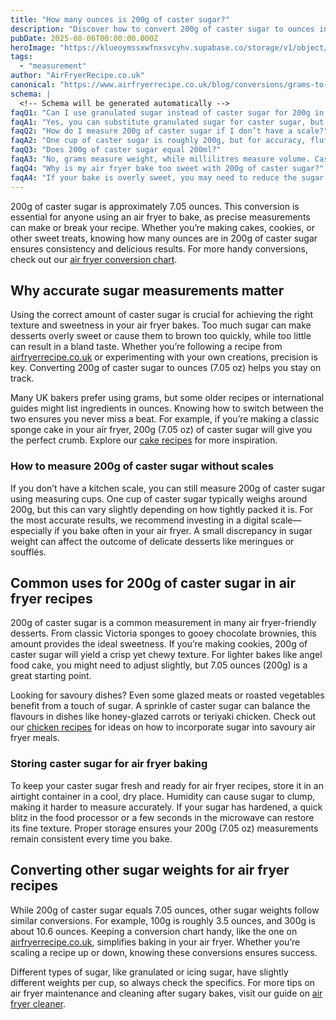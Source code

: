 ```yaml
---
title: "How many ounces is 200g of caster sugar?"
description: "Discover how to convert 200g of caster sugar to ounces in seconds. Perfect for baking with your air fryer—get accurate measurements every time!"
pubDate: 2025-08-06T00:00:00.000Z
heroImage: "https://klueoymssxwfnxsvcyhv.supabase.co/storage/v1/object/public/Shmucket/200g-caster-sugar-to-ounces.webp"
tags:
  - "measurement"
author: "AirFryerRecipe.co.uk"
canonical: "https://www.airfryerrecipe.co.uk/blog/conversions/grams-to-ounces/200g-caster-sugar-to-ounces"
schema: |
  <!-- Schema will be generated automatically -->
faqQ1: "Can I use granulated sugar instead of caster sugar for 200g in air fryer recipes?"
faqA1: "Yes, you can substitute granulated sugar for caster sugar, but the texture may differ slightly. Caster sugar dissolves faster, making it ideal for light bakes like sponges. Granulated sugar works well in cookies or crumbles where a bit of crunch is desired."
faqQ2: "How do I measure 200g of caster sugar if I don’t have a scale?"
faqA2: "One cup of caster sugar is roughly 200g, but for accuracy, fluff the sugar before spooning it into the cup. Avoid packing it down. For best results, especially in air fryer baking, a digital scale is recommended."
faqQ3: "Does 200g of caster sugar equal 200ml?"
faqA3: "No, grams measure weight, while millilitres measure volume. Caster sugar’s density means 200g takes up less space than 200ml. Always weigh sugar for air fryer recipes to ensure precision."
faqQ4: "Why is my air fryer bake too sweet with 200g of caster sugar?"
faqA4: "If your bake is overly sweet, you may need to reduce the sugar slightly or balance it with more acidic ingredients like lemon juice. Air fryers cook quickly, so flavours can intensify—adjust to taste."
---
```

<p>200g of caster sugar is approximately 7.05 ounces. This conversion is essential for anyone using an air fryer to bake, as precise measurements can make or break your recipe. Whether you’re making cakes, cookies, or other sweet treats, knowing how many ounces are in 200g of caster sugar ensures consistency and delicious results. For more handy conversions, check out our <a href=https://www.airfryerrecipe.co.uk/air-fryer-conversion-chart>air fryer conversion chart</a>.</p>

<h2>Why accurate sugar measurements matter</h2>  
<p>Using the correct amount of caster sugar is crucial for achieving the right texture and sweetness in your air fryer bakes. Too much sugar can make desserts overly sweet or cause them to brown too quickly, while too little can result in a bland taste. Whether you’re following a recipe from <a href=https://www.airfryerrecipe.co.uk/recipes>airfryerrecipe.co.uk</a> or experimenting with your own creations, precision is key. Converting 200g of caster sugar to ounces (7.05 oz) helps you stay on track.</p>  

<p>Many UK bakers prefer using grams, but some older recipes or international guides might list ingredients in ounces. Knowing how to switch between the two ensures you never miss a beat. For example, if you’re making a classic sponge cake in your air fryer, 200g (7.05 oz) of caster sugar will give you the perfect crumb. Explore our <a href=https://www.airfryerrecipe.co.uk/recipe-category/cakes>cake recipes</a> for more inspiration.</p>  

<h3>How to measure 200g of caster sugar without scales</h3>  
<p>If you don’t have a kitchen scale, you can still measure 200g of caster sugar using measuring cups. One cup of caster sugar typically weighs around 200g, but this can vary slightly depending on how tightly packed it is. For the most accurate results, we recommend investing in a digital scale—especially if you bake often in your air fryer. A small discrepancy in sugar weight can affect the outcome of delicate desserts like meringues or soufflés.</p>  

<h2>Common uses for 200g of caster sugar in air fryer recipes</h2>  
<p>200g of caster sugar is a common measurement in many air fryer-friendly desserts. From classic Victoria sponges to gooey chocolate brownies, this amount provides the ideal sweetness. If you’re making cookies, 200g of caster sugar will yield a crisp yet chewy texture. For lighter bakes like angel food cake, you might need to adjust slightly, but 7.05 ounces (200g) is a great starting point.</p>  

<p>Looking for savoury dishes? Even some glazed meats or roasted vegetables benefit from a touch of sugar. A sprinkle of caster sugar can balance the flavours in dishes like honey-glazed carrots or teriyaki chicken. Check out our <a href=https://www.airfryerrecipe.co.uk/recipe-category/chicken>chicken recipes</a> for ideas on how to incorporate sugar into savoury air fryer meals.</p>  

<h3>Storing caster sugar for air fryer baking</h3>  
<p>To keep your caster sugar fresh and ready for air fryer recipes, store it in an airtight container in a cool, dry place. Humidity can cause sugar to clump, making it harder to measure accurately. If your sugar has hardened, a quick blitz in the food processor or a few seconds in the microwave can restore its fine texture. Proper storage ensures your 200g (7.05 oz) measurements remain consistent every time you bake.</p>  

<h2>Converting other sugar weights for air fryer recipes</h2>  
<p>While 200g of caster sugar equals 7.05 ounces, other sugar weights follow similar conversions. For example, 100g is roughly 3.5 ounces, and 300g is about 10.6 ounces. Keeping a conversion chart handy, like the one on <a href=https://www.airfryerrecipe.co.uk>airfryerrecipe.co.uk</a>, simplifies baking in your air fryer. Whether you’re scaling a recipe up or down, knowing these conversions ensures success.</p>  

<p>Different types of sugar, like granulated or icing sugar, have slightly different weights per cup, so always check the specifics. For more tips on air fryer maintenance and cleaning after sugary bakes, visit our guide on <a href=https://www.airfryerrecipe.co.uk/air-fryer-cleaner>air fryer cleaner</a>.</p>

